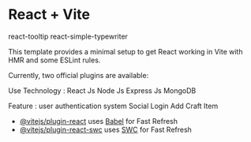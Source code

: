 # React + Vite
react-tooltip
react-simple-typewriter

This template provides a minimal setup to get React working in Vite with HMR and some ESLint rules.

Currently, two official plugins are available:

Use Technology :
React Js
Node Js 
Express Js
MongoDB


Feature :
user authentication system
Social Login
Add Craft Item

- [@vitejs/plugin-react](https://github.com/vitejs/vite-plugin-react/blob/main/packages/plugin-react/README.md) uses [Babel](https://babeljs.io/) for Fast Refresh
- [@vitejs/plugin-react-swc](https://github.com/vitejs/vite-plugin-react-swc) uses [SWC](https://swc.rs/) for Fast Refresh
